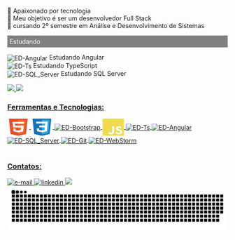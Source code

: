 🔭 Apaixonado por tecnologia
<br />
🎯 Meu objetivo é ser um desenvolvedor Full Stack
<br />
📘 cursando 2º semestre em Análise e Desenvolvimento de Sistemas
<div style="background-color: #808080; color: white; padding: 5px;">
  Estudando
</div>



<img align="center" alt="ED-Angular" width="15" src="https://cdn.jsdelivr.net/gh/devicons/devicon/icons/angularjs/angularjs-original.svg" /> Estudando Angular
<br />
<img align="center" alt="ED-Ts" width="15" src="https://cdn.jsdelivr.net/gh/devicons/devicon/icons/typescript/typescript-original.svg"> Estudando 
TypeScript
<br />
<img align="center" alt="ED-SQL_Server" width="15" src="https://cdn.jsdelivr.net/gh/devicons/devicon/icons/microsoftsqlserver/microsoftsqlserver-plain-wordmark.svg" /> Estudando SQL Server

<div align="left">
  <a href="https://github.com/EdCarlos-Fernandes">
  <img height="160em" src="https://github-readme-stats.vercel.app/api?username=EdCarlos-Fernandes&show_icons=true&theme=dark#gh-dark-mode-only"/>
  <img height="160em" src="https://github-readme-stats.vercel.app/api/top-langs/?username=EdCarlos-Fernandes&layout=compact"/>
</div>

### Ferramentas e Tecnologias:
<div>
  <img align="center" alt="ED-HTML" height="40" width="50" src="https://raw.githubusercontent.com/devicons/devicon/master/icons/html5/html5-original.svg">
  <img align="center" alt="ED-CSS" height="40" width="50" src="https://raw.githubusercontent.com/devicons/devicon/master/icons/css3/css3-original.svg">
  <img align="center" alt="ED-Bootstrap" height="40" width="50" src="https://cdn.jsdelivr.net/gh/devicons/devicon/icons/bootstrap/bootstrap-original.svg">
  <img align="center" alt="ED-Js" height="40" width="50" src="https://raw.githubusercontent.com/devicons/devicon/master/icons/javascript/javascript-plain.svg">
  <img align="center" alt="ED-Ts" height="40" width="50" src="https://cdn.jsdelivr.net/gh/devicons/devicon/icons/typescript/typescript-original.svg">
  <img align="center" alt="ED-Angular" height="40" width="50" src="https://cdn.jsdelivr.net/gh/devicons/devicon/icons/angularjs/angularjs-original.svg" />
  <img align="center" alt="ED-SQL_Server" height="40" width="50" src="https://cdn.jsdelivr.net/gh/devicons/devicon/icons/microsoftsqlserver/microsoftsqlserver-plain-wordmark.svg" />
  <img align="center" alt="ED-Git" height="40" width="50" src="https://cdn.jsdelivr.net/gh/devicons/devicon/icons/git/git-original.svg" />
  <img align="center" alt="ED-WebStorm" height="40" width="50" src="https://cdn.jsdelivr.net/gh/devicons/devicon/icons/webstorm/webstorm-original.svg" />
</div>

<br />

### Contatos:
<div> 
  <a href = "edcarlosfernandes017@gmail.com" target="_blank">
    <img src="https://img.shields.io/badge/-Gmail-%23333?style=for-the-badge&logo=gmail&logoColor=white" alt="e-mail">
  </a>
  <a href="https://www.linkedin.com/in/edcarlos-fernandes" target="_blank">
    <img src="https://img.shields.io/badge/-LinkedIn-%230077B5?style=for-the-badge&logo=linkedin&logoColor=white" alt="linkedin">
  </a>
 <a href="https://api.whatsapp.com/send?phone=55119102762046" target="_blank">
   <img src="https://img.shields.io/badge/WhatsApp-25D366?style=for-the-badge&logo=whatsapp&logoColor=white" target="_blank">
 </a>
  
  <img src="https://github.com/EdCarlos-Fernandes/EdCarlos-Fernandes/blob/main/github-contribution-grid-snake.svg" alt="joguinho snake">
</div>
